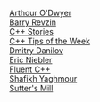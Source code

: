 [Arthour O'Dwyer](https://quuxplusone.github.io/blog/) <br>
[Barry Revzin](https://brevzin.github.io/posts/)<br>
[C++ Stories](https://www.cppstories.com/) <br>
[C++ Tips of the Week](https://abseil.io/tips/)<br>
[Dmitry Danilov](https://ddanilov.me/)<br>
[Eric Niebler](https://ericniebler.com/)<br>
[Fluent C++](https://www.fluentcpp.com/)<br>
[Shafikh Yaghmour](https://shafik.github.io/)<br>
[Sutter's Mill](https://herbsutter.com/) <br>

